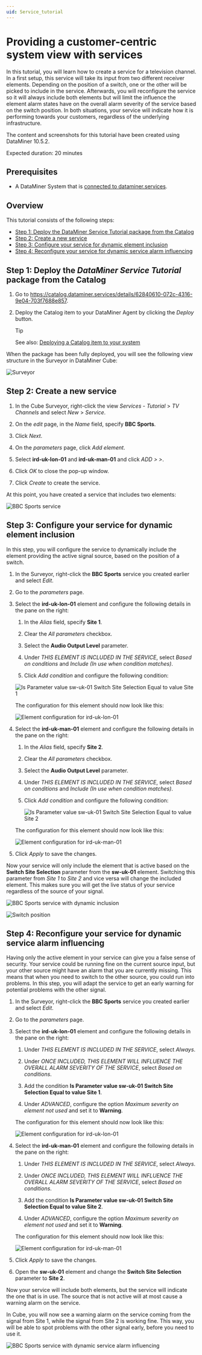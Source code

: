 ```yaml
---
uid: Service_tutorial
---
```


# Providing a customer-centric system view with services

In this tutorial, you will learn how to create a service for a television channel. In a first setup, this service will take its input from two different receiver elements. Depending on the position of a switch, one or the other will be picked to include in the service. Afterwards, you will reconfigure the service so it will always include both elements but will limit the influence the element alarm states have on the overall alarm severity of the service based on the switch position. In both situations, your service will indicate how it is performing towards your customers, regardless of the underlying infrastructure.

The content and screenshots for this tutorial have been created using DataMiner 10.5.2.

Expected duration: 20 minutes

## Prerequisites

- A DataMiner System that is [connected to dataminer.services](xref:Connecting_your_DataMiner_System_to_the_cloud).

## Overview

This tutorial consists of the following steps:

- [Step 1: Deploy the DataMiner Service Tutorial package from the Catalog](#step-1-deploy-the-dataminer-service-tutorial-package-from-the-catalog)
- [Step 2: Create a new service](#step-2-create-a-new-service)
- [Step 3: Configure your service for dynamic element inclusion](#step-3-configure-your-service-for-dynamic-element-inclusion)
- [Step 4: Reconfigure your service for dynamic service alarm influencing](#step-4-reconfigure-your-service-for-dynamic-service-alarm-influencing)

## Step 1: Deploy the *DataMiner Service Tutorial* package from the Catalog

1. Go to <https://catalog.dataminer.services/details/62840610-072c-4316-9e04-703f7688e857>.

1. Deploy the Catalog item to your DataMiner Agent by clicking the *Deploy* button.

   > [!TIP]
   > See also: [Deploying a Catalog item to your system](xref:Deploying_a_catalog_item)

When the package has been fully deployed, you will see the following view structure in the Surveyor in DataMiner Cube:

![Surveyor](~/user-guide/images/tutorial_services_step1_surveyor.png)

## Step 2: Create a new service

1. In the Cube Surveyor, right-click the view *Services - Tutorial* > *TV Channels* and select *New* > *Service*.

1. On the *edit* page, in the *Name* field, specify **BBC Sports**.

1. Click *Next*.

1. On the *parameters* page, click *Add element*.

1. Select **ird-uk-lon-01** and **ird-uk-man-01** and click *ADD > >*.

1. Click *OK* to close the pop-up window.

1. Click *Create* to create the service.

At this point, you have created a service that includes two elements:

![BBC Sports service](~/user-guide/images/tutorial_services_step2_new.png)

## Step 3: Configure your service for dynamic element inclusion

In this step, you will configure the service to dynamically include the element providing the active signal source, based on the position of a switch.

1. In the Surveyor, right-click the **BBC Sports** service you created earlier and select *Edit*.

1. Go to the *parameters* page.

1. Select the **ird-uk-lon-01** element and configure the following details in the pane on the right:

   1. In the *Alias* field, specify **Site 1**.

   1. Clear the *All parameters* checkbox.

   1. Select the **Audio Output Level** parameter.

   1. Under *THIS ELEMENT IS INCLUDED IN THE SERVICE*, select *Based on conditions* and *Include (In use when condition matches)*.

   1. Click *Add condition* and configure the following condition:

     ![Is Parameter value sw-uk-01 Switch Site Selection Equal to value Site 1](~/user-guide/images/tutorial_services_step3_condition.png)

   The configuration for this element should now look like this:

   ![Element configuration for ird-uk-lon-01](~/user-guide/images/tutorial_services_step3_ird-uk-lon-01.png)

1. Select the **ird-uk-man-01** element and configure the following details in the pane on the right:

   1. In the *Alias* field, specify **Site 2**.

   1. Clear the *All parameters* checkbox.

   1. Select the **Audio Output Level** parameter.

   1. Under *THIS ELEMENT IS INCLUDED IN THE SERVICE*, select *Based on conditions* and *Include (In use when condition matches)*.

   1. Click *Add condition* and configure the following condition:

      ![Is Parameter value sw-uk-01 Switch Site Selection Equal to value Site 2](~/user-guide/images/tutorial_services_step3_condition2.png)

   The configuration for this element should now look like this:

   ![Element configuration for ird-uk-man-01](~/user-guide/images/tutorial_services_step3_ird-uk-man-01.png)

1. Click *Apply* to save the changes.

Now your service will only include the element that is active based on the **Switch Site Selection** parameter from the **sw-uk-01** element. Switching this parameter from *Site 1* to *Site 2* and vice versa will change the included element. This makes sure you will get the live status of your service regardless of the source of your signal.

![BBC Sports service with dynamic inclusion](~/user-guide/images/tutorial_services_step3_service.png)

![Switch position](~/user-guide/images/tutorial_services_step3_switch-position.png)

## Step 4: Reconfigure your service for dynamic service alarm influencing

Having only the active element in your service can give you a false sense of security. Your service could be running fine on the current source input, but your other source might have an alarm that you are currently missing. This means that when you need to switch to the other source, you could run into problems. In this step, you will adapt the service to get an early warning for potential problems with the other signal.

1. In the Surveyor, right-click the **BBC Sports** service you created earlier and select *Edit*.

1. Go to the *parameters* page.

1. Select the **ird-uk-lon-01** element and configure the following details in the pane on the right:

   1. Under *THIS ELEMENT IS INCLUDED IN THE SERVICE*, select *Always*.

   1. Under *ONCE INCLUDED, THIS ELEMENT WILL INFLUENCE THE OVERALL ALARM SEVERITY OF THE SERVICE*, select *Based on conditions*.

   1. Add the condition **Is Parameter value sw-uk-01 Switch Site Selection Equal to value Site 1**.

   1. Under *ADVANCED*, configure the option *Maximum severity on element not used* and set it to **Warning**.

   The configuration for this element should now look like this:

   ![Element configuration for ird-uk-lon-01](~/user-guide/images/tutorial_services_step4_ird-uk-lon-01.png)

1. Select the **ird-uk-man-01** element and configure the following details in the pane on the right:

   1. Under *THIS ELEMENT IS INCLUDED IN THE SERVICE*, select *Always*.

   1. Under *ONCE INCLUDED, THIS ELEMENT WILL INFLUENCE THE OVERALL ALARM SEVERITY OF THE SERVICE*, select *Based on conditions*.

   1. Add the condition **Is Parameter value sw-uk-01 Switch Site Selection Equal to value Site 2**.

   1. Under *ADVANCED*, configure the option *Maximum severity on element not used* and set it to **Warning**.

   The configuration for this element should now look like this:

   ![Element configuration for ird-uk-man-01](~/user-guide/images/tutorial_services_step4_ird-uk-man-01.png)

1. Click *Apply* to save the changes.

1. Open the **sw-uk-01** element and change the **Switch Site Selection** parameter to **Site 2**.

Now your service will include both elements, but the service will indicate the one that is in use. The source that is not active will at most cause a warning alarm on the service.

In Cube, you will now see a warning alarm on the service coming from the signal from Site 1, while the signal from Site 2 is working fine. This way, you will be able to spot problems with the other signal early, before you need to use it.

![BBC Sports service with dynamic service alarm influencing](~/user-guide/images/tutorial_services_step4_service.png)
